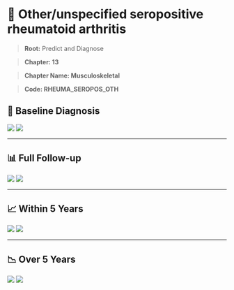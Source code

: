# 🧬 Other/unspecified seropositive rheumatoid arthritis
    
> **Root:** Predict and Diagnose

> **Chapter: 13**

> **Chapter Name: Musculoskeletal**

> **Code: RHEUMA_SEROPOS_OTH**

## 🧪 Baseline Diagnosis

<img src="/Predict/Figures/Baseline/IMP/RHEUMA_SEROPOS_OTH.png" />

<CsvTableIMP src="/Predict/Data/Baseline/IMP/IMP_RHEUMA_SEROPOS_OTH.csv" label="🔍 View full results" />

<img src="/Predict/Figures/Baseline/ROC/RHEUMA_SEROPOS_OTH.png" />

<CsvTableROC src="/Predict/Data/Baseline/EVA/RHEUMA_SEROPOS_OTH.csv" label="🔍 View full results" />

---

## 📊 Full Follow-up

<img src="/Predict/Figures/ALL/IMP/RHEUMA_SEROPOS_OTH.png" />

<CsvTableIMP src="/Predict/Data/ALL/IMP/IMP_RHEUMA_SEROPOS_OTH.csv" label="🔍 View full results" />

<img src="/Predict/Figures/ALL/ROC/RHEUMA_SEROPOS_OTH.png" />

<CsvTableROC src="/Predict/Data/ALL/EVA/RHEUMA_SEROPOS_OTH.csv" label="🔍 View full results" />

---

## 📈 Within 5 Years

<img src="/Predict/Figures/FYears/IMP/RHEUMA_SEROPOS_OTH.png" />

<CsvTableIMP src="/Predict/Data/FYears/IMP/IMP_RHEUMA_SEROPOS_OTH.csv" label="🔍 View full results" />

<img src="/Predict/Figures/FYears/ROC/RHEUMA_SEROPOS_OTH.png" />

<CsvTableROC src="/Predict/Data/FYears/EVA/RHEUMA_SEROPOS_OTH.csv" label="🔍 View full results" />

---

## 📉 Over 5 Years

<img src="/Predict/Figures/OverFYears/IMP/RHEUMA_SEROPOS_OTH.png" />

<CsvTableIMP src="/Predict/Data/OverFYears/IMP/IMP_RHEUMA_SEROPOS_OTH.csv" label="🔍 View full results" />

<img src="/Predict/Figures/OverFYears/ROC/RHEUMA_SEROPOS_OTH.png" />

<CsvTableROC src="/Predict/Data/OverFYears/EVA/RHEUMA_SEROPOS_OTH.csv" label="🔍 View full results" />
